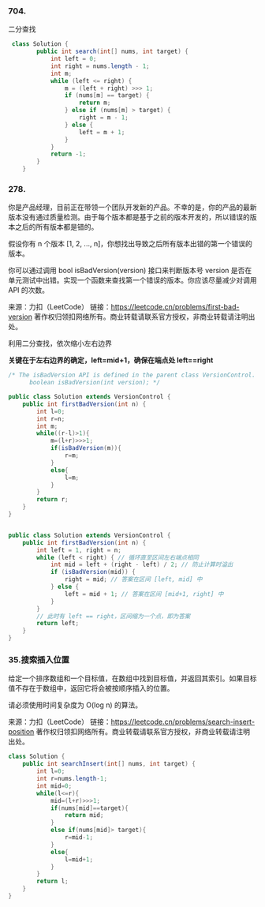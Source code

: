 ### 704.

二分查找



```java
 class Solution {
        public int search(int[] nums, int target) {
            int left = 0;
            int right = nums.length - 1;
            int m;
            while (left <= right) {
                m = (left + right) >>> 1;
                if (nums[m] == target) {
                    return m;
                } else if (nums[m] > target) {
                    right = m - 1;
                } else {
                    left = m + 1;
                }
            }
            return -1;
        }
    }
```



### 278.

你是产品经理，目前正在带领一个团队开发新的产品。不幸的是，你的产品的最新版本没有通过质量检测。由于每个版本都是基于之前的版本开发的，所以错误的版本之后的所有版本都是错的。

假设你有 n 个版本 [1, 2, ..., n]，你想找出导致之后所有版本出错的第一个错误的版本。

你可以通过调用 bool isBadVersion(version) 接口来判断版本号 version 是否在单元测试中出错。实现一个函数来查找第一个错误的版本。你应该尽量减少对调用 API 的次数。

来源：力扣（LeetCode）
链接：https://leetcode.cn/problems/first-bad-version
著作权归领扣网络所有。商业转载请联系官方授权，非商业转载请注明出处。

利用二分查找，依次缩小左右边界

**关键在于左右边界的确定，left=mid+1，确保在端点处 left==right**

```java
/* The isBadVersion API is defined in the parent class VersionControl.
      boolean isBadVersion(int version); */

public class Solution extends VersionControl {
    public int firstBadVersion(int n) {
        int l=0;
        int r=n;
        int m;
        while((r-l)>1){
            m=(l+r)>>>1;
            if(isBadVersion(m)){
                r=m;
            }
            else{
                l=m;
            }
        }
        return r;
    }
}


public class Solution extends VersionControl {
    public int firstBadVersion(int n) {
        int left = 1, right = n;
        while (left < right) { // 循环直至区间左右端点相同
            int mid = left + (right - left) / 2; // 防止计算时溢出
            if (isBadVersion(mid)) {
                right = mid; // 答案在区间 [left, mid] 中
            } else {
                left = mid + 1; // 答案在区间 [mid+1, right] 中
            }
        }
        // 此时有 left == right，区间缩为一个点，即为答案
        return left;
    }
}
```

### 35.搜索插入位置

给定一个排序数组和一个目标值，在数组中找到目标值，并返回其索引。如果目标值不存在于数组中，返回它将会被按顺序插入的位置。

请必须使用时间复杂度为 O(log n) 的算法。

来源：力扣（LeetCode）
链接：https://leetcode.cn/problems/search-insert-position
著作权归领扣网络所有。商业转载请联系官方授权，非商业转载请注明出处。

```java
class Solution {
    public int searchInsert(int[] nums, int target) {
        int l=0;
        int r=nums.length-1;
        int mid=0;
        while(l<=r){
            mid=(l+r)>>>1;
            if(nums[mid]==target){
                return mid;
            }
            else if(nums[mid]> target){
                r=mid-1;
            }
            else{
                l=mid+1;
            }
        }
        return l;
    }
}
```

